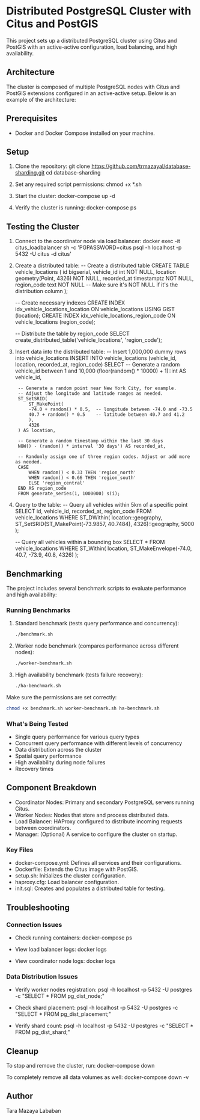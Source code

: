 # Distributed PostgreSQL Cluster with Citus and PostGIS

This project sets up a distributed PostgreSQL cluster using Citus and PostGIS with an active-active configuration, load balancing, and high availability.

## Architecture

The cluster is composed of multiple PostgreSQL nodes with Citus and PostGIS extensions configured in an active-active setup. Below is an example of the architecture:


## Prerequisites

- Docker and Docker Compose installed on your machine.

## Setup

1. Clone the repository:
   git clone https://github.com/trmazayal/database-sharding.git
   cd database-sharding

2. Set any required script permissions:
   chmod +x *.sh

3. Start the cluster:
   docker-compose up -d

4. Verify the cluster is running:
   docker-compose ps

## Testing the Cluster

1. Connect to the coordinator node via load balancer:
   docker exec -it citus_loadbalancer sh -c 'PGPASSWORD=citus psql -h localhost -p 5432 -U citus -d citus'

2. Create a distributed table:
    -- Create a distributed table
    CREATE TABLE vehicle_locations (
    id bigserial,
    vehicle_id int NOT NULL,
    location geometry(Point, 4326) NOT NULL,
    recorded_at timestamptz NOT NULL,
    region_code text NOT NULL  -- Make sure it's NOT NULL if it's the distribution column
    );

    -- Create necessary indexes
    CREATE INDEX idx_vehicle_locations_location ON vehicle_locations USING GIST (location);
    CREATE INDEX idx_vehicle_locations_region_code ON vehicle_locations (region_code);

    -- Distribute the table by region_code
    SELECT create_distributed_table('vehicle_locations', 'region_code');


3. Insert data into the distributed table:
    -- Insert 1,000,000 dummy rows into vehicle_locations
    INSERT INTO vehicle_locations (vehicle_id, location, recorded_at, region_code)
        SELECT
        -- Generate a random vehicle_id between 1 and 10,000
        (floor(random() * 10000) + 1)::int AS vehicle_id,

        -- Generate a random point near New York City, for example.
        -- Adjust the longitude and latitude ranges as needed.
        ST_SetSRID(
            ST_MakePoint(
            -74.0 + random() * 0.5,  -- longitude between -74.0 and -73.5
            40.7 + random() * 0.5    -- latitude between 40.7 and 41.2
            ),
            4326
        ) AS location,

        -- Generate a random timestamp within the last 30 days
        NOW() - (random() * interval '30 days') AS recorded_at,

        -- Randomly assign one of three region codes. Adjust or add more as needed.
        CASE
            WHEN random() < 0.33 THEN 'region_north'
            WHEN random() < 0.66 THEN 'region_south'
            ELSE 'region_central'
        END AS region_code
        FROM generate_series(1, 1000000) s(i);

4. Query to the table:
    -- Query all vehicles within 5km of a specific point
    SELECT id, vehicle_id, recorded_at, region_code
    FROM vehicle_locations
    WHERE ST_DWithin(
            location::geography,
            ST_SetSRID(ST_MakePoint(-73.9857, 40.7484), 4326)::geography,
            5000
        );

    -- Query all vehicles within a bounding box
    SELECT *
    FROM vehicle_locations
    WHERE ST_Within(
        location,
        ST_MakeEnvelope(-74.0, 40.7, -73.9, 40.8, 4326)
    );

## Benchmarking

The project includes several benchmark scripts to evaluate performance and high availability:

### Running Benchmarks

1. Standard benchmark (tests query performance and concurrency):
   ```bash
   ./benchmark.sh
   ```

2. Worker node benchmark (compares performance across different nodes):
   ```bash
   ./worker-benchmark.sh
   ```

3. High availability benchmark (tests failure recovery):
   ```bash
   ./ha-benchmark.sh
   ```

Make sure the permissions are set correctly:
   ```bash
   chmod +x benchmark.sh worker-benchmark.sh ha-benchmark.sh
   ```

### What's Being Tested

- Single query performance for various query types
- Concurrent query performance with different levels of concurrency
- Data distribution across the cluster
- Spatial query performance
- High availability during node failures
- Recovery times

## Component Breakdown

- Coordinator Nodes: Primary and secondary PostgreSQL servers running Citus.
- Worker Nodes: Nodes that store and process distributed data.
- Load Balancer: HAProxy configured to distribute incoming requests between coordinators.
- Manager: (Optional) A service to configure the cluster on startup.

### Key Files

- docker-compose.yml: Defines all services and their configurations.
- Dockerfile: Extends the Citus image with PostGIS.
- setup.sh: Initializes the cluster configuration.
- haproxy.cfg: Load balancer configuration.
- init.sql: Creates and populates a distributed table for testing.

## Troubleshooting

### Connection Issues

- Check running containers:
   docker-compose ps

- View load balancer logs:
   docker logs <load-balancer-container-name>

- View coordinator node logs:
   docker logs <coordinator-container-name>

### Data Distribution Issues

- Verify worker nodes registration:
   psql -h localhost -p 5432 -U postgres -c "SELECT * FROM pg_dist_node;"

- Check shard placement:
   psql -h localhost -p 5432 -U postgres -c "SELECT * FROM pg_dist_placement;"

- Verify shard count:
   psql -h localhost -p 5432 -U postgres -c "SELECT * FROM pg_dist_shard;"

## Cleanup

To stop and remove the cluster, run:
   docker-compose down

To completely remove all data volumes as well:
   docker-compose down -v

## Author

Tara Mazaya Lababan